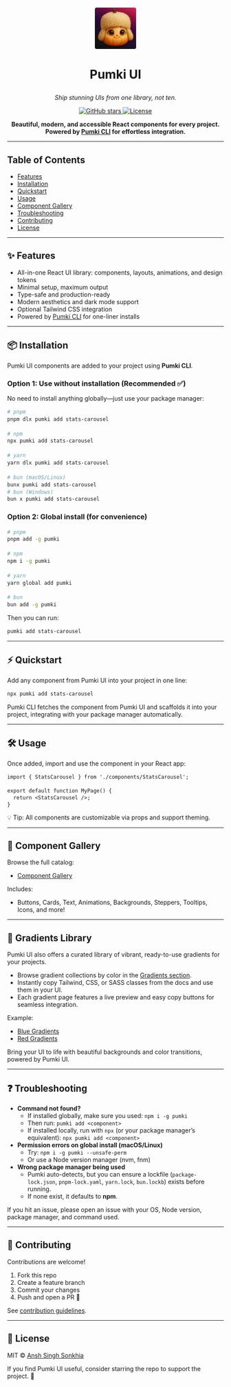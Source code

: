 <p align="center">
  <img src="public/big-pumki.png" alt="Pumki UI Logo" width="96" height="96" />
</p>

# <p align="center">Pumki UI</p>

<p align="center"><em>Ship stunning UIs from one library, not ten.</em></p>

<p align="center">
  <a href="https://github.com/AnshSinghSonkhia/pumki-ui">
    <img src="https://img.shields.io/github/stars/AnshSinghSonkhia/pumki-ui?style=social" alt="GitHub stars">
  </a>
  <a href="https://github.com/AnshSinghSonkhia/pumki-ui/blob/main/LICENSE">
    <img src="https://img.shields.io/badge/License-MIT-yellow.svg" alt="License">
  </a>
</p>

<p align="center">
  <strong>Beautiful, modern, and accessible React components for every project.<br>
  Powered by <a href="https://github.com/AnshSinghSonkhia/pumki-cli">Pumki CLI</a> for effortless integration.</strong>
</p>

---

## Table of Contents
- [Features](#-features)
- [Installation](#-installation)
- [Quickstart](#-quickstart)
- [Usage](#-usage)
- [Component Gallery](#-component-gallery)
- [Troubleshooting](#-troubleshooting)
- [Contributing](#-contributing)
- [License](#-license)

---

## ✨ Features
- All-in-one React UI library: components, layouts, animations, and design tokens
- Minimal setup, maximum output
- Type-safe and production-ready
- Modern aesthetics and dark mode support
- Optional Tailwind CSS integration
- Powered by [Pumki CLI](https://github.com/AnshSinghSonkhia/pumki-cli) for one-liner installs

---

## 📦 Installation

Pumki UI components are added to your project using **Pumki CLI**.

### Option 1: Use without installation (Recommended ✅)

No need to install anything globally—just use your package manager:

```sh
# pnpm
pnpm dlx pumki add stats-carousel

# npm
npx pumki add stats-carousel

# yarn
yarn dlx pumki add stats-carousel

# bun (macOS/Linux)
bunx pumki add stats-carousel
# bun (Windows)
bun x pumki add stats-carousel
```

### Option 2: Global install (for convenience)

```sh
# pnpm
pnpm add -g pumki

# npm
npm i -g pumki

# yarn
yarn global add pumki

# bun
bun add -g pumki
```

Then you can run:
```sh
pumki add stats-carousel
```

---

## ⚡ Quickstart

Add any component from Pumki UI into your project in one line:

```sh
npx pumki add stats-carousel
```

Pumki CLI fetches the component from Pumki UI and scaffolds it into your project, integrating with your package manager automatically.

---

## 🛠 Usage

Once added, import and use the component in your React app:

```tsx
import { StatsCarousel } from './components/StatsCarousel';

export default function MyPage() {
  return <StatsCarousel />;
}
```

💡 Tip: All components are customizable via props and support theming.

---


## 🧩 Component Gallery

Browse the full catalog:
- [Component Gallery](https://github.com/AnshSinghSonkhia/pumki-ui/tree/main/public/r)

Includes:
- Buttons, Cards, Text, Animations, Backgrounds, Steppers, Tooltips, Icons, and more!

---

## 🎨 Gradients Library

Pumki UI also offers a curated library of vibrant, ready-to-use gradients for your projects.

- Browse gradient collections by color in the [Gradients section](https://pumki-ui.vercel.app/docs/gradients).
- Instantly copy Tailwind, CSS, or SASS classes from the docs and use them in your UI.
- Each gradient page features a live preview and easy copy buttons for seamless integration.

Example:
- [Blue Gradients](https://pumki-ui.vercel.app/docs/gradients/blue)
- [Red Gradients](https://pumki-ui.vercel.app/docs/gradients/red)

Bring your UI to life with beautiful backgrounds and color transitions, powered by Pumki UI.

---

## ❓ Troubleshooting

- **Command not found?**  
  - If installed globally, make sure you used: `npm i -g pumki`
  - Then run: `pumki add <component>`
  - If installed locally, run with `npx` (or your package manager’s equivalent): `npx pumki add <component>`
- **Permission errors on global install (macOS/Linux)**  
  - Try: `npm i -g pumki --unsafe-perm`
  - Or use a Node version manager (nvm, fnm)
- **Wrong package manager being used**  
  - Pumki auto-detects, but you can ensure a lockfile (`package-lock.json`, `pnpm-lock.yaml`, `yarn.lock`, `bun.lockb`) exists before running.
  - If none exist, it defaults to **npm**.

If you hit an issue, please open an issue with your OS, Node version, package manager, and command used.

---

## 🤝 Contributing

Contributions are welcome!
1. Fork this repo
2. Create a feature branch
3. Commit your changes
4. Push and open a PR 🎉

See [contribution guidelines](http://pumki-ui.vercel.app/docs/contributing).

---

## 📜 License

MIT © [Ansh Singh Sonkhia](https://github.com/AnshSinghSonkhia)

If you find Pumki UI useful, consider starring the repo to support the project. 🌟